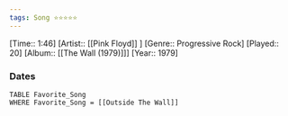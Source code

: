 ```yaml
---
tags: Song ⭐⭐⭐⭐⭐ 
---
```

[Time:: 1:46]
[Artist:: [[Pink Floyd]] ]
[Genre:: Progressive Rock]
[Played:: 20]
[Album:: [[The Wall (1979)]]]
[Year:: 1979]
### Dates
````dataview
TABLE Favorite_Song
WHERE Favorite_Song = [[Outside The Wall]]
````